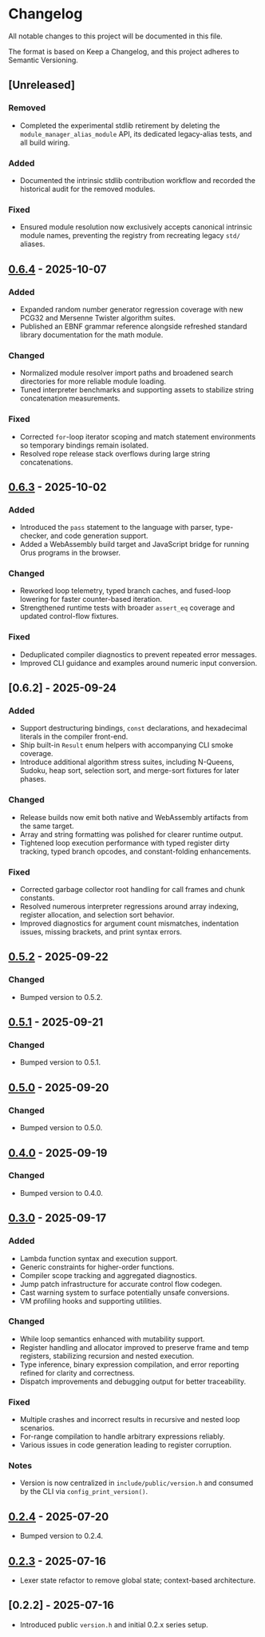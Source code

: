 # Changelog

All notable changes to this project will be documented in this file.

The format is based on Keep a Changelog, and this project adheres to Semantic Versioning.

## [Unreleased]

### Removed
- Completed the experimental stdlib retirement by deleting the `module_manager_alias_module` API, its dedicated legacy-alias tests, and all build wiring.

### Added
- Documented the intrinsic stdlib contribution workflow and recorded the historical audit for the removed modules.

### Fixed
- Ensured module resolution now exclusively accepts canonical intrinsic module names, preventing the registry from recreating legacy `std/` aliases.

## [0.6.4] - 2025-10-07

### Added
- Expanded random number generator regression coverage with new PCG32 and Mersenne Twister algorithm suites.
- Published an EBNF grammar reference alongside refreshed standard library documentation for the math module.

### Changed
- Normalized module resolver import paths and broadened search directories for more reliable module loading.
- Tuned interpreter benchmarks and supporting assets to stabilize string concatenation measurements.

### Fixed
- Corrected `for`-loop iterator scoping and match statement environments so temporary bindings remain isolated.
- Resolved rope release stack overflows during large string concatenations.

## [0.6.3] - 2025-10-02

### Added
- Introduced the `pass` statement to the language with parser, type-checker, and code generation support.
- Added a WebAssembly build target and JavaScript bridge for running Orus programs in the browser.

### Changed
- Reworked loop telemetry, typed branch caches, and fused-loop lowering for faster counter-based iteration.
- Strengthened runtime tests with broader `assert_eq` coverage and updated control-flow fixtures.

### Fixed
- Deduplicated compiler diagnostics to prevent repeated error messages.
- Improved CLI guidance and examples around numeric input conversion.

## [0.6.2] - 2025-09-24

### Added
- Support destructuring bindings, `const` declarations, and hexadecimal literals in the compiler front-end.
- Ship built-in `Result` enum helpers with accompanying CLI smoke coverage.
- Introduce additional algorithm stress suites, including N-Queens, Sudoku, heap sort, selection sort, and merge-sort fixtures for later phases.

### Changed
- Release builds now emit both native and WebAssembly artifacts from the same target.
- Array and string formatting was polished for clearer runtime output.
- Tightened loop execution performance with typed register dirty tracking, typed branch opcodes, and constant-folding enhancements.

### Fixed
- Corrected garbage collector root handling for call frames and chunk constants.
- Resolved numerous interpreter regressions around array indexing, register allocation, and selection sort behavior.
- Improved diagnostics for argument count mismatches, indentation issues, missing brackets, and print syntax errors.

## [0.5.2] - 2025-09-22

### Changed
- Bumped version to 0.5.2.

## [0.5.1] - 2025-09-21

### Changed
- Bumped version to 0.5.1.

## [0.5.0] - 2025-09-20

### Changed
- Bumped version to 0.5.0.

## [0.4.0] - 2025-09-19

### Changed
- Bumped version to 0.4.0.

## [0.3.0] - 2025-09-17

### Added
- Lambda function syntax and execution support.
- Generic constraints for higher-order functions.
- Compiler scope tracking and aggregated diagnostics.
- Jump patch infrastructure for accurate control flow codegen.
- Cast warning system to surface potentially unsafe conversions.
- VM profiling hooks and supporting utilities.

### Changed
- While loop semantics enhanced with mutability support.
- Register handling and allocator improved to preserve frame and temp registers, stabilizing recursion and nested execution.
- Type inference, binary expression compilation, and error reporting refined for clarity and correctness.
- Dispatch improvements and debugging output for better traceability.

### Fixed
- Multiple crashes and incorrect results in recursive and nested loop scenarios.
- For-range compilation to handle arbitrary expressions reliably.
- Various issues in code generation leading to register corruption.

### Notes
- Version is now centralized in `include/public/version.h` and consumed by the CLI via `config_print_version()`.

## [0.2.4] - 2025-07-20
- Bumped version to 0.2.4.

## [0.2.3] - 2025-07-16
- Lexer state refactor to remove global state; context-based architecture.

## [0.2.2] - 2025-07-16
- Introduced public `version.h` and initial 0.2.x series setup.

[0.6.4]: https://github.com/jordyorel/orus-lang/compare/v0.6.3...v0.6.4
[0.6.3]: https://github.com/jordyorel/orus-lang/compare/v0.6.2...v0.6.3
[0.6.0]: https://github.com/jordyorel/orus-lang/compare/v0.5.2...v0.6.0
[0.5.2]: https://github.com/jordyorel/orus-lang/compare/v0.5.1...v0.5.2
[0.5.1]: https://github.com/jordyorel/orus-lang/compare/v0.5.0...v0.5.1
[0.5.0]: https://github.com/jordyorel/orus-lang/compare/v0.4.0...v0.5.0
[0.4.0]: https://github.com/jordyorel/orus-lang/compare/v0.3.0...v0.4.0
[0.3.0]: https://github.com/jordyorel/orus-lang/compare/v0.2.4...v0.3.0
[0.2.4]: https://github.com/jordyorel/orus-lang/compare/v0.2.3...v0.2.4
[0.2.3]: https://github.com/jordyorel/orus-lang/compare/v0.2.2...v0.2.3

